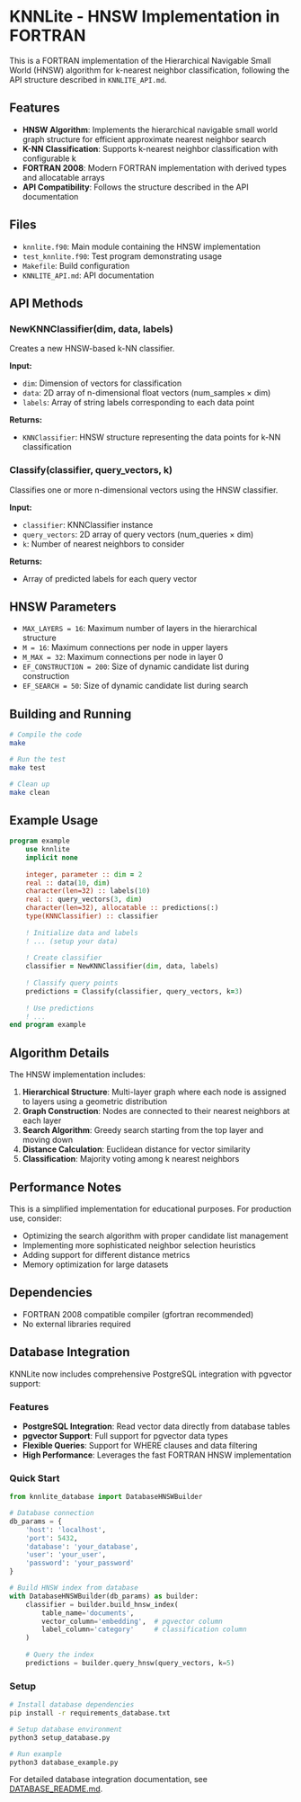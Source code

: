 # KNNLite - HNSW Implementation in FORTRAN

This is a FORTRAN implementation of the Hierarchical Navigable Small World (HNSW) algorithm for k-nearest neighbor classification, following the API structure described in `KNNLITE_API.md`.

## Features

- **HNSW Algorithm**: Implements the hierarchical navigable small world graph structure for efficient approximate nearest neighbor search
- **K-NN Classification**: Supports k-nearest neighbor classification with configurable k
- **FORTRAN 2008**: Modern FORTRAN implementation with derived types and allocatable arrays
- **API Compatibility**: Follows the structure described in the API documentation

## Files

- `knnlite.f90`: Main module containing the HNSW implementation
- `test_knnlite.f90`: Test program demonstrating usage
- `Makefile`: Build configuration
- `KNNLITE_API.md`: API documentation

## API Methods

### NewKNNClassifier(dim, data, labels)
Creates a new HNSW-based k-NN classifier.

**Input:**
- `dim`: Dimension of vectors for classification
- `data`: 2D array of n-dimensional float vectors (num_samples × dim)
- `labels`: Array of string labels corresponding to each data point

**Returns:**
- `KNNClassifier`: HNSW structure representing the data points for k-NN classification

### Classify(classifier, query_vectors, k)
Classifies one or more n-dimensional vectors using the HNSW classifier.

**Input:**
- `classifier`: KNNClassifier instance
- `query_vectors`: 2D array of query vectors (num_queries × dim)
- `k`: Number of nearest neighbors to consider

**Returns:**
- Array of predicted labels for each query vector

## HNSW Parameters

- `MAX_LAYERS = 16`: Maximum number of layers in the hierarchical structure
- `M = 16`: Maximum connections per node in upper layers
- `M_MAX = 32`: Maximum connections per node in layer 0
- `EF_CONSTRUCTION = 200`: Size of dynamic candidate list during construction
- `EF_SEARCH = 50`: Size of dynamic candidate list during search

## Building and Running

```bash
# Compile the code
make

# Run the test
make test

# Clean up
make clean
```

## Example Usage

```fortran
program example
    use knnlite
    implicit none
    
    integer, parameter :: dim = 2
    real :: data(10, dim)
    character(len=32) :: labels(10)
    real :: query_vectors(3, dim)
    character(len=32), allocatable :: predictions(:)
    type(KNNClassifier) :: classifier
    
    ! Initialize data and labels
    ! ... (setup your data)
    
    ! Create classifier
    classifier = NewKNNClassifier(dim, data, labels)
    
    ! Classify query points
    predictions = Classify(classifier, query_vectors, k=3)
    
    ! Use predictions
    ! ...
end program example
```

## Algorithm Details

The HNSW implementation includes:

1. **Hierarchical Structure**: Multi-layer graph where each node is assigned to layers using a geometric distribution
2. **Graph Construction**: Nodes are connected to their nearest neighbors at each layer
3. **Search Algorithm**: Greedy search starting from the top layer and moving down
4. **Distance Calculation**: Euclidean distance for vector similarity
5. **Classification**: Majority voting among k nearest neighbors

## Performance Notes

This is a simplified implementation for educational purposes. For production use, consider:
- Optimizing the search algorithm with proper candidate list management
- Implementing more sophisticated neighbor selection heuristics
- Adding support for different distance metrics
- Memory optimization for large datasets

## Dependencies

- FORTRAN 2008 compatible compiler (gfortran recommended)
- No external libraries required

## Database Integration

KNNLite now includes comprehensive PostgreSQL integration with pgvector support:

### Features
- **PostgreSQL Integration**: Read vector data directly from database tables
- **pgvector Support**: Full support for pgvector data types
- **Flexible Queries**: Support for WHERE clauses and data filtering
- **High Performance**: Leverages the fast FORTRAN HNSW implementation

### Quick Start

```python
from knnlite_database import DatabaseHNSWBuilder

# Database connection
db_params = {
    'host': 'localhost',
    'port': 5432,
    'database': 'your_database',
    'user': 'your_user',
    'password': 'your_password'
}

# Build HNSW index from database
with DatabaseHNSWBuilder(db_params) as builder:
    classifier = builder.build_hnsw_index(
        table_name='documents',
        vector_column='embedding',  # pgvector column
        label_column='category'     # classification column
    )
    
    # Query the index
    predictions = builder.query_hnsw(query_vectors, k=5)
```

### Setup

```bash
# Install database dependencies
pip install -r requirements_database.txt

# Setup database environment
python3 setup_database.py

# Run example
python3 database_example.py
```

For detailed database integration documentation, see [DATABASE_README.md](DATABASE_README.md).

